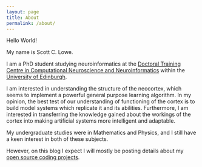 ```yaml
---
layout: page
title: About
permalink: /about/
---
```


Hello World!

My name is Scott C. Lowe.

I am a PhD student studying neuroinformatics at the [Doctoral Training Centre in Computational Neuroscience and Neuroinformatics](http://www.anc.ed.ac.uk/dtc/) within the [University of Edinburgh](http://www.anc.ed.ac.uk/neuroscience).

I am interested in understanding the structure of the neocortex, which seems to implement a powerful general purpose learning algorithm. In my opinion, the best test of our understanding of functioning of the cortex is to build model systems which replicate it and its abilities. Furthermore, I am interested in transferring the knowledge gained about the workings of the cortex into making artificial systems more intelligent and adaptable.

My undergraduate studies were in Mathematics and Physics, and I still have a keen interest in both of these subjects.

However, on this blog I expect I will mostly be posting details about my [open source coding projects](https://github.com/scottclowe).
